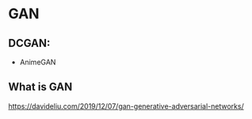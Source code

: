 # GAN

## DCGAN: 
- AnimeGAN

## What is GAN
https://davideliu.com/2019/12/07/gan-generative-adversarial-networks/
